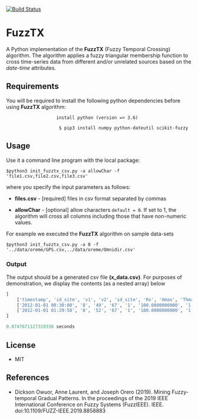 [![Build Status](https://travis-ci.org/owuordickson/data-crossing.svg?branch=master)](https://travis-ci.org/owuordickson/data-crossing)

# FuzzTX

A Python implementation of the **FuzzTX** (Fuzzy Temporal Crossing) algorithm. The algorithm applies a fuzzy triangular membership function to cross time-series data from different and/or unrelated sources based on the *date-time* attributes. 
<!-- Research paper will appear in the proceedings of  -- link<br> -->

## Requirements

You will be required to install the following python dependencies before using **FuzzTX** algorithm:

``` shell
                   install python (version => 3.6)

```

``` shell
                    $ pip3 install numpy python-dateutil scikit-fuzzy

```

## Usage

Use it a command line program with the local package:

``` shell
$python3 init_fuzztx_csv.py -a allowChar -f 'file1.csv,file2.csv,file3.csv'
```

where you specify the input parameters as follows:

* **files.csv** - [required] files in csv format separated by commas

* **allowChar** - [optional] allow characters ```default = 0```. If set to 1, the algorithm will cross all columns including those that have non-numeric values.

For example we executed the **FuzzTX** algorithm on sample data-sets

``` shell
$python3 init_fuzztx_csv.py -a 0 -f '../data/oreme/GPS.csv,../data/oreme/Omnidir.csv'
```

### Output

The output should be a generated csv file **(x_data.csv)**. For purposes of demonstration, we display the contents (as a nested array) below

``` python
[
    ['timestamp', 'id_site', 'v1', 'v2', 'id_site', 'Rx', 'Hmax', 'Thmax', 'H1/3', 'Th1/3', 'Hmoy', 'Tmoy', 'Cambrure', 'Nb_Vagues'], 
    ['2012-01-01 00:30:00', '8', '49', '67', '1', '100.0000000000', '1.4900000000', '5.1700000000', '0.8600000000', '4.5700000000', '0.5400000000', '3.8000000000', '5.7000000000', '315'], 
    ['2012-01-01 01:29:58', '8', '52', '67', '1', '100.0000000000', '1.9500000000', '5.6600000000', '1.1500000000', '4.8600000000', '0.7500000000', '4.2300000000', '6.1000000000', '282']
]

0.0747671127319336 seconds

```

## License
* MIT

## References
* Dickson Owuor, Anne Laurent, and Joseph Orero (2019). Mining Fuzzy-temporal Gradual Patterns. In the proceedings of the 2019 IEEE International Conference on Fuzzy Systems (FuzzIEEE). IEEE. doi:10.1109/FUZZ-IEEE.2019.8858883
